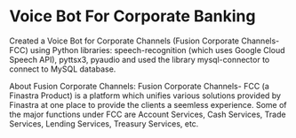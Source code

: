 # Voice Bot For Corporate Banking
Created a Voice Bot for Corporate Channels (Fusion Corporate Channels- FCC) using Python libraries: speech-recognition (which uses Google Cloud Speech API), pyttsx3, pyaudio and used the library mysql-connector to connect to MySQL database.

About Fusion Corporate Channels:
Fusion Corporate Channels- FCC (a Finastra Product) is a platform which unifies various solutions provided by Finastra at one place to provide the clients a seemless experience. Some of the major functions under FCC are Account Services, Cash Services, Trade Services, Lending Services, Treasury Services, etc.
